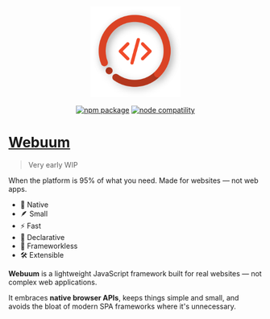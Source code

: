 <p align="center">
  <a href="https://stackblitz.com/github/webuum/webuum/tree/main" target="_blank" rel="noopener noreferrer">
    <img width="180" src="https://raw.githubusercontent.com/webuum/webuum/main/logo.svg" alt="Logo">
  </a>
</p>
<p align="center">
  <a href="https://npmjs.com/package/webuum"><img src="https://img.shields.io/npm/v/webuum.svg" alt="npm package"></a>
  <a href="https://nodejs.org/en/about/releases/"><img src="https://img.shields.io/node/v/webuum.svg" alt="node compatility"></a>
</p>

# [Webuum](https://webuum.dev)

> Very early WIP

When the platform is 95% of what you need.
Made for websites — not web apps.

- 🧬 Native
- 🪶 Small
- ⚡️ Fast
- 🔖 Declarative
- 🧩 Frameworkless
- 🛠️ Extensible

**Webuum** is a lightweight JavaScript framework built for real websites — not complex web applications.

It embraces **native browser APIs**, keeps things simple and small, and avoids the bloat of modern SPA frameworks where it's unnecessary.

